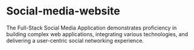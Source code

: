 # Social-media-website
The Full-Stack Social Media Application demonstrates proficiency in building complex web applications, integrating various technologies, and delivering a user-centric social networking experience.
